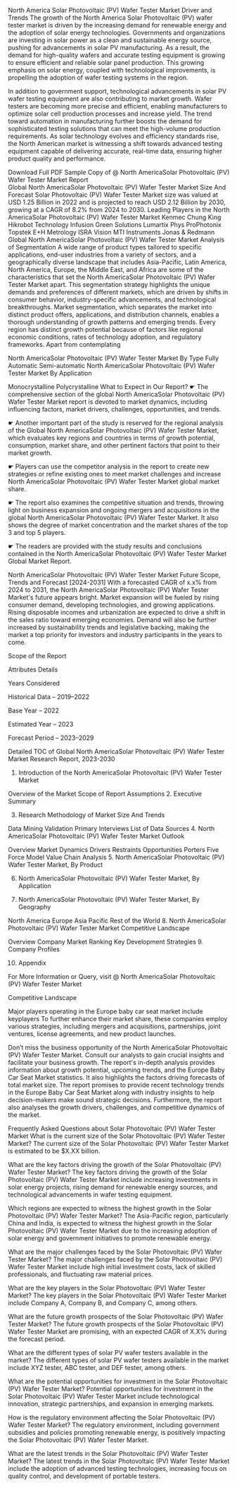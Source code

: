 North America Solar Photovoltaic (PV) Wafer Tester Market Driver and Trends
The growth of the North America Solar Photovoltaic (PV) wafer tester market is driven by the increasing demand for renewable energy and the adoption of solar energy technologies. Governments and organizations are investing in solar power as a clean and sustainable energy source, pushing for advancements in solar PV manufacturing. As a result, the demand for high-quality wafers and accurate testing equipment is growing to ensure efficient and reliable solar panel production. This growing emphasis on solar energy, coupled with technological improvements, is propelling the adoption of wafer testing systems in the region.

In addition to government support, technological advancements in solar PV wafer testing equipment are also contributing to market growth. Wafer testers are becoming more precise and efficient, enabling manufacturers to optimize solar cell production processes and increase yield. The trend toward automation in manufacturing further boosts the demand for sophisticated testing solutions that can meet the high-volume production requirements. As solar technology evolves and efficiency standards rise, the North American market is witnessing a shift towards advanced testing equipment capable of delivering accurate, real-time data, ensuring higher product quality and performance.

Download Full PDF Sample Copy of @ North AmericaSolar Photovoltaic (PV) Wafer Tester Market Report  
Global North AmericaSolar Photovoltaic (PV) Wafer Tester Market Size And Forecast
Solar Photovoltaic (PV) Wafer Tester Market size was valued at USD 1.25 Billion in 2022 and is projected to reach USD 2.12 Billion by 2030, growing at a CAGR of 8.2% from 2024 to 2030.
Leading Players in the North AmericaSolar Photovoltaic (PV) Wafer Tester Market
Kenmec
Chung King
Hikrobot Technology
Infusion Green Solutions
Lumartix
Phys
ProPhotonix
Topstek
E+H Metrology
ISRA Vision
MTI Instruments
Jonas & Redmann
Global North AmericaSolar Photovoltaic (PV) Wafer Tester Market Analysis of Segmentation
A wide range of product types tailored to specific applications, end-user industries from a variety of sectors, and a geographically diverse landscape that includes Asia-Pacific, Latin America, North America, Europe, the Middle East, and Africa are some of the characteristics that set the North AmericaSolar Photovoltaic (PV) Wafer Tester Market apart. This segmentation strategy highlights the unique demands and preferences of different markets, which are driven by shifts in consumer behavior, industry-specific advancements, and technological breakthroughs. Market segmentation, which separates the market into distinct product offers, applications, and distribution channels, enables a thorough understanding of growth patterns and emerging trends. Every region has distinct growth potential because of factors like regional economic conditions, rates of technology adoption, and regulatory frameworks. Apart from contemplating

North AmericaSolar Photovoltaic (PV) Wafer Tester Market By Type
Fully Automatic
Semi-automatic
North AmericaSolar Photovoltaic (PV) Wafer Tester Market By Application

Monocrystalline
Polycrystalline
What to Expect in Our Report?
☛ The comprehensive section of the global North AmericaSolar Photovoltaic (PV) Wafer Tester Market report is devoted to market dynamics, including influencing factors, market drivers, challenges, opportunities, and trends.

☛ Another important part of the study is reserved for the regional analysis of the Global North AmericaSolar Photovoltaic (PV) Wafer Tester Market, which evaluates key regions and countries in terms of growth potential, consumption, market share, and other pertinent factors that point to their market growth.

☛ Players can use the competitor analysis in the report to create new strategies or refine existing ones to meet market challenges and increase North AmericaSolar Photovoltaic (PV) Wafer Tester Market global market share.

☛ The report also examines the competitive situation and trends, throwing light on business expansion and ongoing mergers and acquisitions in the global North AmericaSolar Photovoltaic (PV) Wafer Tester Market. It also shows the degree of market concentration and the market shares of the top 3 and top 5 players.

☛ The readers are provided with the study results and conclusions contained in the North AmericaSolar Photovoltaic (PV) Wafer Tester Market Global Market Report.

North AmericaSolar Photovoltaic (PV) Wafer Tester Market Future Scope, Trends and Forecast [2024-2031]
With a forecasted CAGR of x.x% from 2024 to 2031, the North AmericaSolar Photovoltaic (PV) Wafer Tester Market's future appears bright. Market expansion will be fueled by rising consumer demand, developing technologies, and growing applications. Rising disposable incomes and urbanization are expected to drive a shift in the sales ratio toward emerging economies. Demand will also be further increased by sustainability trends and legislative backing, making the market a top priority for investors and industry participants in the years to come.

Scope of the Report

Attributes Details

Years Considered

Historical Data – 2019–2022

Base Year – 2022

Estimated Year – 2023

Forecast Period – 2023–2029

Detailed TOC of Global North AmericaSolar Photovoltaic (PV) Wafer Tester Market Research Report, 2023-2030
1. Introduction of the North AmericaSolar Photovoltaic (PV) Wafer Tester Market

Overview of the Market
Scope of Report
Assumptions
2. Executive Summary

3. Research Methodology of Market Size And Trends

Data Mining
Validation
Primary Interviews
List of Data Sources
4. North AmericaSolar Photovoltaic (PV) Wafer Tester Market Outlook

Overview
Market Dynamics
Drivers
Restraints
Opportunities
Porters Five Force Model
Value Chain Analysis
5. North AmericaSolar Photovoltaic (PV) Wafer Tester Market, By Product

6. North AmericaSolar Photovoltaic (PV) Wafer Tester Market, By Application

7. North AmericaSolar Photovoltaic (PV) Wafer Tester Market, By Geography

North America
Europe
Asia Pacific
Rest of the World
8. North AmericaSolar Photovoltaic (PV) Wafer Tester Market Competitive Landscape

Overview
Company Market Ranking
Key Development Strategies
9. Company Profiles

10. Appendix

For More Information or Query, visit @ North AmericaSolar Photovoltaic (PV) Wafer Tester Market

Competitive Landscape

Major players operating in the Europe baby car seat market include keyplayers To further enhance their market share, these companies employ various strategies, including mergers and acquisitions, partnerships, joint ventures, license agreements, and new product launches.

Don’t miss the business opportunity of the North AmericaSolar Photovoltaic (PV) Wafer Tester Market. Consult our analysts to gain crucial insights and facilitate your business growth.
The report's in-depth analysis provides information about growth potential, upcoming trends, and the Europe Baby Car Seat Market statistics. It also highlights the factors driving forecasts of total market size. The report promises to provide recent technology trends in the Europe Baby Car Seat Market along with industry insights to help decision-makers make sound strategic decisions. Furthermore, the report also analyses the growth drivers, challenges, and competitive dynamics of the market.

Frequently Asked Questions about Solar Photovoltaic (PV) Wafer Tester Market
What is the current size of the Solar Photovoltaic (PV) Wafer Tester Market?
The current size of the Solar Photovoltaic (PV) Wafer Tester Market is estimated to be $X.XX billion.

What are the key factors driving the growth of the Solar Photovoltaic (PV) Wafer Tester Market?
The key factors driving the growth of the Solar Photovoltaic (PV) Wafer Tester Market include increasing investments in solar energy projects, rising demand for renewable energy sources, and technological advancements in wafer testing equipment.

Which regions are expected to witness the highest growth in the Solar Photovoltaic (PV) Wafer Tester Market?
The Asia-Pacific region, particularly China and India, is expected to witness the highest growth in the Solar Photovoltaic (PV) Wafer Tester Market due to the increasing adoption of solar energy and government initiatives to promote renewable energy.

What are the major challenges faced by the Solar Photovoltaic (PV) Wafer Tester Market?
The major challenges faced by the Solar Photovoltaic (PV) Wafer Tester Market include high initial investment costs, lack of skilled professionals, and fluctuating raw material prices.

What are the key players in the Solar Photovoltaic (PV) Wafer Tester Market?
The key players in the Solar Photovoltaic (PV) Wafer Tester Market include Company A, Company B, and Company C, among others.

What are the future growth prospects of the Solar Photovoltaic (PV) Wafer Tester Market?
The future growth prospects of the Solar Photovoltaic (PV) Wafer Tester Market are promising, with an expected CAGR of X.X% during the forecast period.

What are the different types of solar PV wafer testers available in the market?
The different types of solar PV wafer testers available in the market include XYZ tester, ABC tester, and DEF tester, among others.

What are the potential opportunities for investment in the Solar Photovoltaic (PV) Wafer Tester Market?
Potential opportunities for investment in the Solar Photovoltaic (PV) Wafer Tester Market include technological innovation, strategic partnerships, and expansion in emerging markets.

How is the regulatory environment affecting the Solar Photovoltaic (PV) Wafer Tester Market?
The regulatory environment, including government subsidies and policies promoting renewable energy, is positively impacting the Solar Photovoltaic (PV) Wafer Tester Market.

What are the latest trends in the Solar Photovoltaic (PV) Wafer Tester Market?
The latest trends in the Solar Photovoltaic (PV) Wafer Tester Market include the adoption of advanced testing technologies, increasing focus on quality control, and development of portable testers.
